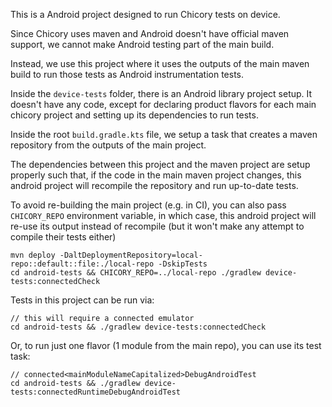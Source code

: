 This is a Android project designed to run Chicory tests on device.

Since Chicory uses maven and Android doesn't have official maven
support, we cannot make Android testing part of the main build.

Instead, we use this project where it uses the outputs of the
main maven build to run those tests as Android instrumentation tests.

Inside the `device-tests` folder, there is an Android library project
setup. It doesn't have any code, except for declaring product flavors
for each main chicory project and setting up its dependencies to run
tests.

Inside the root `build.gradle.kts` file, we setup a task that creates a
maven repository from the outputs of the main project.

The dependencies between this project and the maven project are setup properly
such that, if the code in the main maven project changes, this android project
will recompile the repository and run up-to-date tests.

To avoid re-building the main project (e.g. in CI), you can also pass
`CHICORY_REPO` environment variable, in which case, this android project will
re-use its output instead of recompile (but it won't make any attempt to
compile their tests either)
```
mvn deploy -DaltDeploymentRepository=local-repo::default::file:./local-repo -DskipTests
cd android-tests && CHICORY_REPO=../local-repo ./gradlew device-tests:connectedCheck
```

Tests in this project can be run via:
```
// this will require a connected emulator
cd android-tests && ./gradlew device-tests:connectedCheck
```

Or, to run just one flavor (1 module from the main repo), you can use its test task:
```
// connected<mainModuleNameCapitalized>DebugAndroidTest
cd android-tests && ./gradlew device-tests:connectedRuntimeDebugAndroidTest
```


